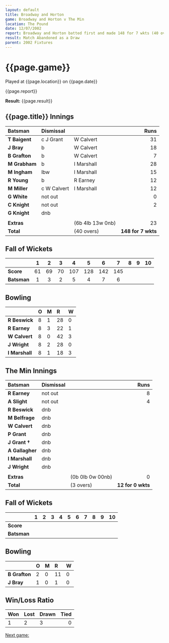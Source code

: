 ```yaml
---
layout: default
title: Broadway and Horton
game: Broadway and Horton v The Min
location: The Pound
date: 12/07/2002
report: Broadway and Horton batted first and made 148 for 7 wkts (40 overs). The Min were 12 for 0 wkts when rain stopped play
result: Match Abandoned as a Draw
parent: 2002 Fixtures
---
```


# {{page.game}}

Played at {{page.location}} on {{page.date}}

{{page.report}}

**Result:** {{page.result}}

## {{page.title}} Innings

| Batsman | Dismissal |  | Runs |
|:---|:---|---|---:|
| **T Baigent** | c J Grant | W Calvert | 31 |
| **J Bray** | b | W Calvert | 18 |
| **B Grafton** | b | W Calvert | 7 |
| **M Grabham** | b | I Marshall | 28 |
| **M Ingham** | lbw | I Marshall | 15 |
| **R Young** | b | R Earney | 12 |
| **M Miller** | c W Calvert | I Marshall | 12 |
| **G White** | not out |  | 0 |
| **C Knight** | not out |  | 2 |
| **G Knight** | dnb |  |  |
|  |  |  |  |
| **Extras** | | (6b 4lb 13w 0nb) | 23 |
| **Total** | | (40 overs) | **148 for 7 wkts** |

## Fall of Wickets

| | 1 | 2 | 3 | 4 | 5 | 6 | 7 | 8 | 9 | 10 |
|---|:---:|:---:|:---:|:---:|:---:|:---:|:---:|:---:|:---:|:---:|
| **Score** | 61 | 69 | 70 | 107 | 128 | 142 | 145 |  |  |  |
| **Batsman** | 1 | 3 | 2 | 5 | 4 | 7 | 6 |  |  |  |

## Bowling

| | O | M | R | W |
|---|:---|:---|:---|:---|
| **R Beswick** | 8 | 1 | 28 | 0 |
| **R Earney** | 8 | 3 | 22 | 1 |
| **W Calvert** | 8 | 0 | 42 | 3 |
| **J Wright** | 8 | 2 | 28 | 0 |
| **I Marshall** | 8 | 1 | 18 | 3 |

## The Min Innings

| Batsman | Dismissal |  | Runs |
|:---|:---|---|---:|
| **R Earney** | not out |  | 8 |
| **A Slight** | not out |  | 4 |
| **R Beswick** | dnb |  |  |
| **M Belfrage** | dnb |  |  |
| **W Calvert** | dnb |  |  |
| **P Grant** | dnb |  |  |
| **J Grant &#8224;** | dnb |  |  |
| **A Gallagher** | dnb |  |  |
| **I Marshall** | dnb |  |  |
| **J Wright** | dnb |  |  |
|  |  |  |  |
| **Extras** | | (0b 0lb 0w 00nb) | 0 |
| **Total** | | (3 overs) | **12 for 0 wkts** |

## Fall of Wickets

| | 1 | 2 | 3 | 4 | 5 | 6 | 7 | 8 | 9 | 10 |
|---|:---:|:---:|:---:|:---:|:---:|:---:|:---:|:---:|:---:|:---:|
| **Score** |  |  |  |  |  |  |  |  |  |  |
| **Batsman** |  |  |  |  |  |  |  |  |  |  |

## Bowling

| | O | M | R | W |
|---|:---|:---|:---|:---|
| **B Grafton** | 2 | 0 | 11 | 0 |
| **J Bray** | 1 | 0 | 1 | 0 |


## Win/Loss Ratio

| Won | Lost | Drawn | Tied |
|:---|:---|:---|---:|
| 1 | 2 | 3 | 0 |

[Next game:]({{page.next}})
